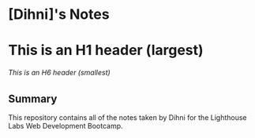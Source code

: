 # [Dihni]'s Notes
# This is an H1 header (largest)
###### This is an H6 header (smallest)
## Summary
This repository contains all of the notes taken by Dihni for the Lighthouse Labs Web Development Bootcamp.
